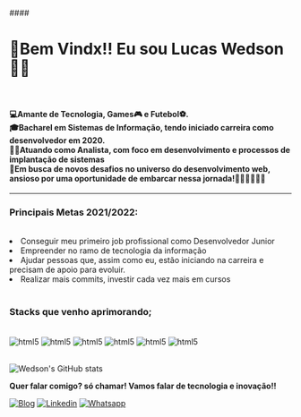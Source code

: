 
####<h1>👋Bem Vindx!! Eu sou Lucas Wedson👊👊</h1><br>
      <h4> 💻Amante de Tecnologia, Games🎮 e Futebol⚽. 
      <br>🎓Bacharel em Sistemas de Informação, tendo iniciado carreira como desenvolvedor em 2020.  <br>
      👨‍💻Atuando como Analista, com foco em desenvolvimento e processos de implantação de sistemas<br>
      💪Em busca de novos desafios no universo do desenvolvimento web, ansioso por uma oportunidade de embarcar nessa jornada!🧑🏻‍🚀🧑🏻‍🚀
</h4>
<hr>
<h3> Principais Metas 2021/2022:</h3><br>
<li>Conseguir meu primeiro job profissional como Desenvolvedor Junior</li>
<li>Empreender no ramo de tecnologia da informação</li>
<li>Ajudar pessoas que, assim como eu, estão iniciando na carreira e precisam de apoio para evoluir.</li>
<li>Realizar mais commits, investir cada vez mais em cursos </li><br>

<h3>Stacks que venho aprimorando;</h3>

<div style="display: inline_block"><br>
<img align="center" alt="html5" src="https://img.shields.io/badge/JavaScript-F7DF1E?style=for-the-badge&logo=javascript&logoColor=black"/>
<img align="center" alt="html5" src="https://img.shields.io/badge/HTML5-E34F26?style=for-the-badge&logo=html5&logoColor=white"/>
<img align="center" alt="html5" src="https://img.shields.io/badge/CSS3-1572B6?style=for-the-badge&logo=css3&logoColor=white"/>
<img align="center" alt="html5" src="https://img.shields.io/badge/React-20232A?style=for-the-badge&logo=react&logoColor=61DAFB"/>
<img align="center" alt="html5" src="https://img.shields.io/badge/React_Native-20232A?style=for-the-badge&logo=react&logoColor=61DAFB"/>
<img align="center" alt="html5" src="https://img.shields.io/badge/Node.js-43853D?style=for-the-badge&logo=node.js&logoColor=white"/>

  </div><br>




![Wedson's GitHub stats](https://github-readme-stats.vercel.app/api?username=lucaswedson&show_icons=true&theme=dracula)



<strong>Quer falar comigo? só chamar! Vamos falar de tecnologia e inovação!!</strong>

[![Blog](	https://img.shields.io/badge/Instagram-E4405F?style=for-the-badge&logo=instagram&logoColor=white)](https://www.instagram.com/lucaswedson)
[![Linkedin](	https://img.shields.io/badge/LinkedIn-0077B5?style=for-the-badge&logo=linkedin&logoColor=white)](https://www.linkedin.com/in/lucaswedson)
[![Whatsapp](https://img.shields.io/badge/WhatsApp-25D366?style=for-the-badge&logo=whatsapp&logoColor=white)](http://api.whatsapp.com/send?phone=556392698671)

